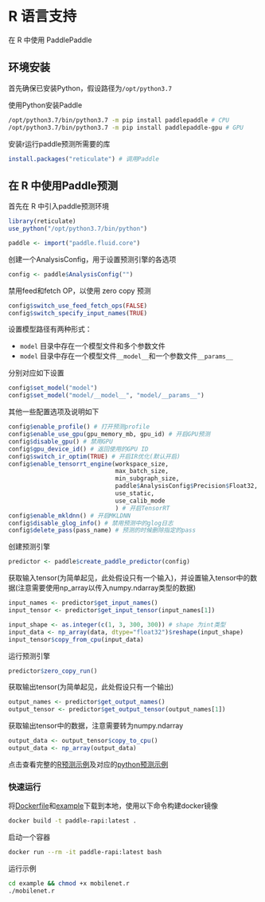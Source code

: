 # R 语言支持
在 R 中使用 PaddlePaddle

## 环境安装
首先确保已安装Python，假设路径为`/opt/python3.7`

使用Python安装Paddle
``` bash
/opt/python3.7/bin/python3.7 -m pip install paddlepaddle # CPU
/opt/python3.7/bin/python3.7 -m pip install paddlepaddle-gpu # GPU
```

安装r运行paddle预测所需要的库
``` r
install.packages("reticulate") # 调用Paddle
```

## 在 R 中使用Paddle预测
首先在 R 中引入paddle预测环境

``` r
library(reticulate)
use_python("/opt/python3.7/bin/python")

paddle <- import("paddle.fluid.core")
```

创建一个AnalysisConfig，用于设置预测引擎的各选项

``` r
config <- paddle$AnalysisConfig("")
```

禁用feed和fetch OP，以使用 zero copy 预测
``` r
config$switch_use_feed_fetch_ops(FALSE)
config$switch_specify_input_names(TRUE)
```

设置模型路径有两种形式：
- `model` 目录中存在一个模型文件和多个参数文件
- `model` 目录中存在一个模型文件`__model__`和一个参数文件`__params__`

分别对应如下设置

``` r
config$set_model("model")
config$set_model("model/__model__", "model/__params__")
```

其他一些配置选项及说明如下
``` r
config$enable_profile() # 打开预测profile
config$enable_use_gpu(gpu_memory_mb, gpu_id) # 开启GPU预测
config$disable_gpu() # 禁用GPU
config$gpu_device_id() # 返回使用的GPU ID
config$switch_ir_optim(TRUE) # 开启IR优化(默认开启)
config$enable_tensorrt_engine(workspace_size,
                              max_batch_size,
                              min_subgraph_size,
                              paddle$AnalysisConfig$Precision$Float32,
                              use_static,
                              use_calib_mode
                              ) # 开启TensorRT
config$enable_mkldnn() # 开启MKLDNN
config$disable_glog_info() # 禁用预测中的glog日志
config$delete_pass(pass_name) # 预测的时候删除指定的pass

```

创建预测引擎
``` r
predictor <- paddle$create_paddle_predictor(config)
```

获取输入tensor(为简单起见，此处假设只有一个输入)，并设置输入tensor中的数据(注意需要使用np_array以传入numpy.ndarray类型的数据)
``` r
input_names <- predictor$get_input_names()
input_tensor <- predictor$get_input_tensor(input_names[1])

input_shape <- as.integer(c(1, 3, 300, 300)) # shape 为int类型
input_data <- np_array(data, dtype="float32")$reshape(input_shape)
input_tensor$copy_from_cpu(input_data)
```

运行预测引擎
``` r
predictor$zero_copy_run()
```

获取输出tensor(为简单起见，此处假设只有一个输出)
``` r
output_names <- predictor$get_output_names()
output_tensor <- predictor$get_output_tensor(output_names[1])
```

获取输出tensor中的数据，注意需要转为numpy.ndarray
``` r
output_data <- output_tensor$copy_to_cpu()
output_data <- np_array(output_data)
```

点击查看完整的[R预测示例](./example/mobilenet.r)及对应的[python预测示例](./example/mobilenet.py)

### 快速运行
将[Dockerfile](./Dockerfile)和[example](./example)下载到本地，使用以下命令构建docker镜像
``` bash
docker build -t paddle-rapi:latest .
```

启动一个容器
``` bash
docker run --rm -it paddle-rapi:latest bash
```

运行示例
``` bash
cd example && chmod +x mobilenet.r
./mobilenet.r
```
